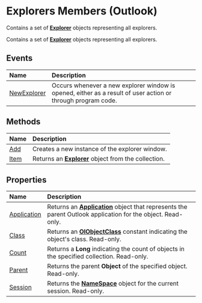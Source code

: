 
# Explorers Members (Outlook)
Contains a set of  **[Explorer](026591e5-049f-503a-4166-34e6dbc225fb.md)** objects representing all explorers.

Contains a set of  **[Explorer](026591e5-049f-503a-4166-34e6dbc225fb.md)** objects representing all explorers.


## Events



|**Name**|**Description**|
|:-----|:-----|
|[NewExplorer](701409f3-ead3-2707-b3de-baa053e8d5c2.md)|Occurs whenever a new explorer window is opened, either as a result of user action or through program code. |

## Methods



|**Name**|**Description**|
|:-----|:-----|
|[Add](c3db3c6f-6441-c23e-06f2-afb5b61e5662.md)|Creates a new instance of the explorer window.|
|[Item](b854ab0e-e966-4de8-7ccf-db4723812212.md)|Returns an  **[Explorer](026591e5-049f-503a-4166-34e6dbc225fb.md)** object from the collection.|

## Properties



|**Name**|**Description**|
|:-----|:-----|
|[Application](d3643253-a870-1402-ea50-3ec27d1913d0.md)|Returns an  **[Application](797003e7-ecd1-eccb-eaaf-32d6ddde8348.md)** object that represents the parent Outlook application for the object. Read-only.|
|[Class](a43705fa-4a6a-1975-feb7-23253d205a9b.md)|Returns an  **[OlObjectClass](33d724b3-df3c-2a7f-a80f-93b66d96f588.md)** constant indicating the object's class. Read-only.|
|[Count](48d8d345-5745-c378-f136-7b90ed499ef2.md)|Returns a  **Long** indicating the count of objects in the specified collection. Read-only.|
|[Parent](3303e3d9-19d9-3439-e86b-af96fb28d8b7.md)|Returns the parent  **Object** of the specified object. Read-only.|
|[Session](51dede9c-3775-2ca9-553e-5bd87ff35ae6.md)|Returns the  **[NameSpace](f0dcaa19-07f5-5d42-a3bf-2e42b7885644.md)** object for the current session. Read-only.|
